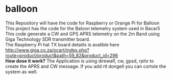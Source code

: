 # balloon
This Repository will have the code for Raspberry or Orange Pi for Balloon<br>
This project has the code for the Baloon telemetry system used in Bacar5<br>
This code generate a CW and GPS APRS telemetry on the 2m Band using Giga Technology SDR transmitter board.<br>
The Raspberry Pi hat TX board detaiils is avalible here http://www.giga.co.za/ocart/index.php?route=product/product&path=59_82&product_id=296<br> 
<b>How dose it work?</b>
The Application is using direwalf, cw, gpsd, rpitx to create the APRS and CW message. If you add rtl dongell you can cortole the system as well.<br> 
